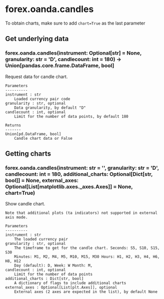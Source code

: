 # forex.oanda.candles

To obtain charts, make sure to add `chart=True` as the last parameter

## Get underlying data 
### forex.oanda.candles(instrument: Optional[str] = None, granularity: str = 'D', candlecount: int = 180) -> Union[pandas.core.frame.DataFrame, bool]

Request data for candle chart.

    Parameters
    ----------
    instrument : str
        Loaded currency pair code
    granularity : str, optional
        Data granularity, by default "D"
    candlecount : int, optional
        Limit for the number of data points, by default 180

    Returns
    -------
    Union[pd.DataFrame, bool]
        Candle chart data or False

## Getting charts 
### forex.oanda.candles(instrument: str = '', granularity: str = 'D', candlecount: int = 180, additional_charts: Optional[Dict[str, bool]] = None, external_axes: Optional[List[matplotlib.axes._axes.Axes]] = None, chart=True)

Show candle chart.

    Note that additional plots (ta indicators) not supported in external axis mode.

    Parameters
    ----------
    instrument : str
        The loaded currency pair
    granularity : str, optional
        The timeframe to get for the candle chart. Seconds: S5, S10, S15, S30
        Minutes: M1, M2, M4, M5, M10, M15, M30 Hours: H1, H2, H3, H4, H6, H8, H12
        Day (default): D, Week: W Month: M,
    candlecount : int, optional
        Limit for the number of data points
    additional_charts : Dict[str, bool]
        A dictionary of flags to include additional charts
    external_axes : Optional[List[plt.Axes]], optional
        External axes (2 axes are expected in the list), by default None

